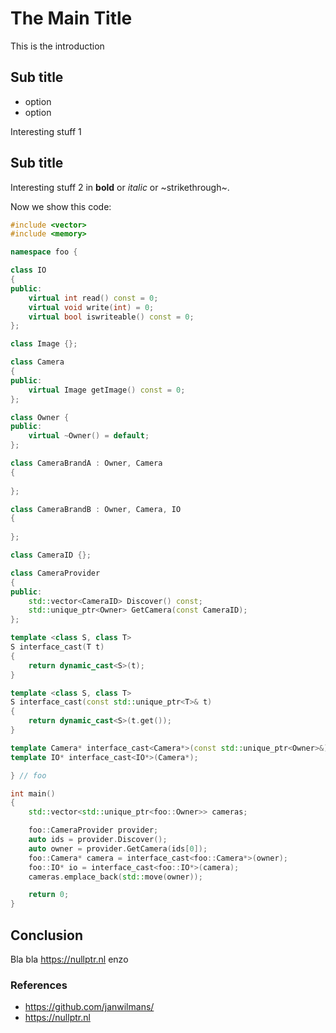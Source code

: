 # The Main Title

This is the introduction

## Sub title

* option
* option

Interesting stuff 1

## Sub title

Interesting stuff 2 in **bold** or _italic_ or ~strikethrough~.

Now we show this code:

```cpp
#include <vector>
#include <memory>

namespace foo {

class IO
{
public:    
    virtual int read() const = 0;
    virtual void write(int) = 0;
    virtual bool iswriteable() const = 0;
};

class Image {};

class Camera
{
public:
    virtual Image getImage() const = 0;
};

class Owner {
public:
    virtual ~Owner() = default;
};

class CameraBrandA : Owner, Camera
{
    
};

class CameraBrandB : Owner, Camera, IO
{
    
};

class CameraID {};

class CameraProvider
{
public:
    std::vector<CameraID> Discover() const;
    std::unique_ptr<Owner> GetCamera(const CameraID);
};

template <class S, class T>
S interface_cast(T t)
{
    return dynamic_cast<S>(t);
}

template <class S, class T>
S interface_cast(const std::unique_ptr<T>& t)
{
    return dynamic_cast<S>(t.get());
}

template Camera* interface_cast<Camera*>(const std::unique_ptr<Owner>&);
template IO* interface_cast<IO*>(Camera*);

} // foo

int main()
{
    std::vector<std::unique_ptr<foo::Owner>> cameras;

    foo::CameraProvider provider;
    auto ids = provider.Discover();
    auto owner = provider.GetCamera(ids[0]);
    foo::Camera* camera = interface_cast<foo::Camera*>(owner); 
    foo::IO* io = interface_cast<foo::IO*>(camera); 
    cameras.emplace_back(std::move(owner));

    return 0;
}
```

## Conclusion

Bla bla <https://nullptr.nl> enzo


### References

* <https://github.com/janwilmans/>
* <https://nullptr.nl>





